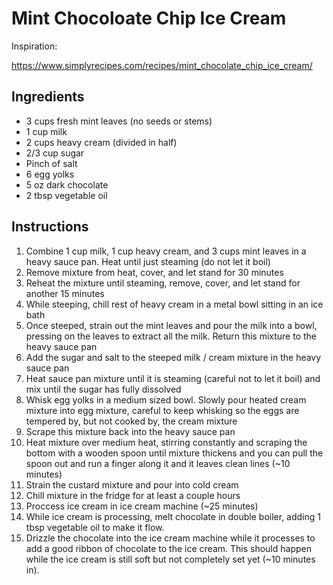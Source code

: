 # Mint Chocoloate Chip Ice Cream

Inspiration:

https://www.simplyrecipes.com/recipes/mint_chocolate_chip_ice_cream/

## Ingredients 

* 3 cups fresh mint leaves (no seeds or stems)
* 1 cup milk
* 2 cups heavy cream (divided in half)
* 2/3 cup sugar
* Pinch of salt
* 6 egg yolks
* 5 oz dark chocolate
* 2 tbsp vegetable oil

## Instructions

1. Combine 1 cup milk, 1 cup heavy cream, and 3 cups mint leaves in a heavy sauce pan. Heat until just steaming (do not let it boil)
1. Remove mixture from heat, cover, and let stand for 30 minutes
1. Reheat the mixture until steaming, remove, cover, and let stand for another 15 minutes
1. While steeping, chill rest of heavy cream in a metal bowl sitting in an ice bath
1. Once steeped, strain out the mint leaves and pour the milk into a bowl, pressing on the leaves to extract all the milk. Return this mixture to the heavy sauce pan
1. Add the sugar and salt to the steeped milk / cream mixture in the heavy sauce pan
1. Heat sauce pan mixture until it is steaming (careful not to let it boil) and mix until the sugar has fully dissolved
1. Whisk egg yolks in a medium sized bowl. Slowly pour heated cream mixture into egg mixture, careful to keep whisking so the eggs are tempered by, but not cooked by, the cream mixture
1. Scrape this mixture back into the heavy sauce pan
1. Heat mixture over medium heat, stirring constantly and scraping the bottom with a wooden spoon until mixture thickens and you can pull the spoon out and run a finger along it and it leaves clean lines (~10 minutes)
1. Strain the custard mixture and pour into cold cream
1. Chill mixture in the fridge for at least a couple hours
1. Proccess ice cream in ice cream machine (~25 minutes)
1. While ice cream is processing, melt chocolate in double boiler, adding 1 tbsp vegetable oil to make it flow.
1. Drizzle the chocolate into the ice cream machine while it processes to add a good ribbon of chocolate to the ice cream. This should happen while the ice cream is still soft but not completely set yet (~10 minutes in).
